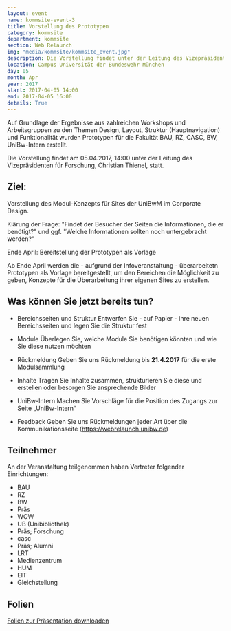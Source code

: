 ```yaml
---
layout: event
name: kommsite-event-3
title: Vorstellung des Prototypen
category: kommsite
department: kommsite
section: Web Relaunch
img: "media/kommsite/kommsite_event.jpg"
description: Die Vorstellung findet unter der Leitung des Vizepräsidenten für Forschung, Christian Thienel, statt.
location: Campus Universität der Bundeswehr München
day: 05
month: Apr
year: 2017
start: 2017-04-05 14:00
end: 2017-04-05 16:00
details: True
---
```


Auf Grundlage der Ergebnisse aus zahlreichen Workshops und Arbeitsgruppen zu den Themen Design, Layout, Struktur (Hauptnavigation) und Funktionalität wurden Prototypen für die Fakultät BAU, RZ, CASC, BW, UniBw-Intern erstellt. 

Die Vorstellung findet am 05.04.2017, 14:00 unter der Leitung des Vizepräsidenten für Forschung, Christian Thienel, statt.

## Ziel:

Vorstellung des Modul-Konzepts für Sites der UniBwM im Corporate Design. 

Klärung der Frage: "Findet der Besucher der Seiten die Informationen, die er benötigt?" und ggf. "Welche Informationen sollten noch untergebracht werden?"

Ende April: Bereitstellung der Prototypen als Vorlage

Ab Ende April werden die - aufgrund der Infoveranstaltung - überarbeitetn Prototypen als Vorlage bereitgestellt, um den Bereichen die Möglichkeit zu geben, Konzepte für die Überarbeitung ihrer eigenen Sites zu erstellen.


## Was können Sie jetzt bereits tun?

- Bereichsseiten und Struktur
  Entwerfen Sie - auf Papier - Ihre neuen Bereichsseiten und legen Sie die Struktur fest

- Module
  Überlegen Sie, welche Module Sie benötigen könnten und wie Sie diese nutzen möchten

- Rückmeldung
  Geben Sie uns Rückmeldung bis **21.4.2017** für die erste Modulsammlung

- Inhalte
  Tragen Sie Inhalte zusammen, strukturieren Sie diese und erstellen oder besorgen Sie ansprechende Bilder

- UniBw-Intern
  Machen Sie Vorschläge für die Position des Zugangs zur Seite „UniBw-Intern“

- Feedback
  Geben Sie uns Rückmeldungen jeder Art über die Kommunikationsseite (https://webrelaunch.unibw.de)


## Teilnehmer

An der Veranstaltung teilgenommen haben Vertreter folgender Einrichtungen:

- BAU 
- RZ
- BW 
- Präs
- WOW
- UB (Unibibliothek)
- Präs; Forschung
- casc
- Präs; Alumni
- LRT
- Medienzentrum
- HUM
- EIT
- Gleichstellung


## Folien

<a href="media/kommsite/slides-thienel-webauftritt-20170405.pdf">Folien zur Präsentation downloaden</a>